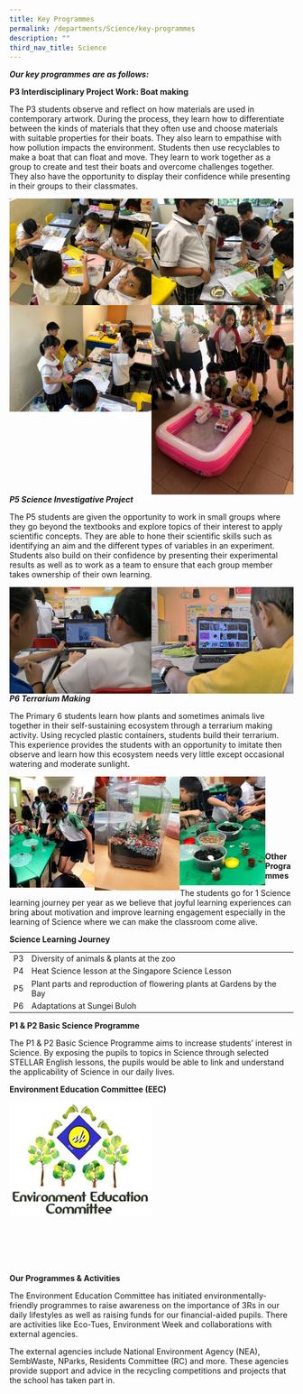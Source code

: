 ```yaml
---
title: Key Programmes
permalink: /departments/Science/key-programmes
description: ""
third_nav_title: Science
---
```

_**Our key programmes are as follows:**_

  

**P3 Interdisciplinary Project Work: Boat making**

The P3 students observe and reflect on how materials are used in contemporary artwork. During the process, they learn how to differentiate between the kinds of materials that they often use and choose materials with suitable properties for their boats. They also learn to empathise with how pollution impacts the environment. Students then use recyclables to make a boat that can float and move. They learn to work together as a group to create and test their boats and overcome challenges together. They also have the opportunity to display their confidence while presenting in their groups to their classmates.

<img src="/images/boatmaking1.jpg" 
     style="width:50%;float:left">
<img src="/images/boatmaking2.jpg" 
     style="width:50%;float:left">
		 <img src="/images/boatmaking3.jpg" 
     style="width:50%;float:left">
		 <img src="/images/boatmaking4.jpg" 
     style="width:50%;float:left">
		 
**_P5 Science Investigative Project_**

The P5 students are given the opportunity to work in small groups where they go beyond the textbooks and explore topics of their interest to apply scientific concepts. They are able to hone their scientific skills such as identifying an aim and the different types of variables in an experiment. Students also build on their confidence by presenting their experimental results as well as to work as a team to ensure that each group member takes ownership of their own learning.

<img src="/images/boatmaking5.png" 
     style="width:50%;float:left">
		 <img src="/images/boatmaking6.png" 
     style="width:50%;float:left">
		 
**_P6 Terrarium Making_**  

The Primary 6 students learn how plants and sometimes animals live together in their self-sustaining ecosystem through a terrarium making activity. Using recycled plastic containers, students build their terrarium. This experience provides the students with an opportunity to imitate then observe and learn how this ecosystem needs very little except occasional watering and moderate sunlight.

<img src="/images/terr1.jpg" 
     style="width:30%;float:left">
		 <img src="/images/terr2.jpg" 
     style="width:30%;float:left">
		 <img src="/images/terr3.jpg" 
     style="width:30%;float:left">
		 
<br>
<br>
<br>
<br>
<br><br>
<br>

**Other Programmes**

The students go for 1 Science learning journey per year as we believe that joyful learning experiences can bring about motivation and improve learning engagement especially in the learning of Science where we can make the classroom come alive.

**Science Learning Journey**

|  |  | 
| -------- | -------- | 
| P3     | Diversity of animals & plants at the zoo     | 
| P4 | Heat Science lesson at the Singapore Science Lesson
| P5 | Plant parts and reproduction of flowering plants at Gardens by the Bay
| P6 | Adaptations at Sungei Buloh

**P1 & P2 Basic Science Programme**

The P1 & P2 Basic Science Programme aims to increase students’ interest in Science. By exposing the pupils to topics in Science through selected STELLAR English lessons, the pupils would be able to link and understand the applicability of Science in our daily lives.

**Environment Education Committee (EEC)**

<img src="/images/eec.png" 
     style="width:50%">
		 
<br><br><br><br>

**Our Programmes & Activities**

The Environment Education Committee has initiated environmentally-friendly programmes to raise awareness on the importance of 3Rs in our daily lifestyles as well as raising funds for our financial-aided pupils. There are activities like Eco-Tues, Environment Week and collaborations with external agencies.

  

The external agencies include National Environment Agency (NEA), SembWaste, NParks, Residents Committee (RC) and more. These agencies provide support and advice in the recycling competitions and projects that the school has taken part in.